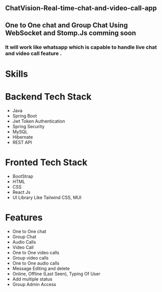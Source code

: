 ## ChatVision-Real-time-chat-and-video-call-app          
## One to One chat and Group Chat Using WebSocket and Stomp.Js  comming soon
### It will work like whatsapp which is capable to handle live chat and video call feature .
# Skills     
# Backend Tech Stack
- Java
- Spring Boot
- Jwt Token Authentication
- Spring Security
- MySQL                   
- Hibernate
- REST API
# Fronted Tech Stack 
- BootStrap
- HTML
- CSS
- React Js
- UI Library Like Tailwind CSS, MUI
# Features
- One to One chat
- Group Chat
- Audio Calls 
- Video Call
- One to One video calls
- Group video calls
- One to One audio calls
- Message Editing and delete
- Online, Offline (Last Seen), Typing Of User 
- Add multiple status   
- Group Admin Access                       
                             
  
